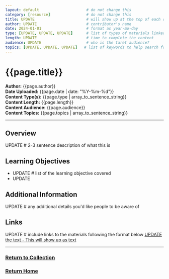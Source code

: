 ```yaml
---
layout: default                     # do not change this
category: [resource]                # do not change this
title: UPDATE                       # will show up at the top of each resource page
author: UPDATE                      # contributor's name
date: 2024-01-01                    # format as year-mo-day
type: [UPDATE, UPDATE, UPDATE]      # list of types of materials linked to (e.g. full course, lecture slides, notebooks, etc)
length: UPDATE                      # time to complete the content
audience: UPDATE                    # who is the taret audience?
topics: [UPDATE, UPDATE, UPDATE]   # list of keywords to help search for concepts covered
---
```

# {{page.title}}  
**Author:** {{page.author}}  
**Date Uploaded:** {{page.date | date: "%Y-%m-%d"}}  
**Content Type(s):** {{page.type | array_to_sentence_string}}  
**Content Length:** {{page.length}}  
**Content Audience:** {{page.audience}}  
**Content Topics:** {{page.topics | array_to_sentence_string}}  
* * *

## Overview
UPDATE              # 2-3 sentence description of what this is

## Learning Objectives
* UPDATE            # list of the learning objective covered
* UPDATE

## Additional Information
UPDATE  # any additional details you'd like people to be aware of

## Links
UPDATE              # include links to the materials following the format below
[UPDATE the text - This will show up as text](https://linktoyourmaterials.com)

* * *
### [Return to Collection](https://bafflerbach.github.io/DSM-CORE/resource-collection)
### [Return Home](https://bafflerbach.github.io/DSM-CORE)

